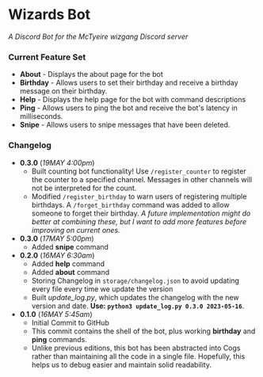 # Wizards Bot
*A Discord Bot for the McTyeire wizgang Discord server*

### Current Feature Set
* **About** - Displays the about page for the bot
* **Birthday** - Allows users to set their birthday and receive a birthday message on their birthday.
* **Help** - Displays the help page for the bot with command descriptions
* **Ping** - Allows users to ping the bot and receive the bot's latency in milliseconds.
* **Snipe** - Allows users to snipe messages that have been deleted.

### Changelog
* **0.3.0** (*19MAY 4:00pm*)
  * Built counting bot functionality! Use `/register_counter` to register the counter to a specified channel.  Messages in other channels will not be interpreted for the count.
  * Modified `/register_birthday` to warn users of registering multiple birthdays.  A `/forget_birthday` command was added to allow someone to forget their birthday. *A future implementation might do better at combining these, but I want to add more features before improving on current ones.*
* **0.3.0** (*17MAY 5:00pm*)
  * Added **snipe** command
* **0.2.0** (*16MAY 6:30am*)
  * Added **help** command
  * Added **about** command
  * Storing Changelog in `storage/changelog.json` to avoid updating every file every time we update the version
  * Built *update_log.py*, which updates the changelog with the new version and date.  **Use: `python3 update_log.py 0.3.0 2023-05-16`**.
* **0.1.0** (*16MAY 5:45am*)
  * Initial Commit to GitHub
  * This commit contains the shell of the bot, plus working **birthday** and **ping** commands. 
  * Unlike previous editions, this bot has been abstracted into Cogs rather than maintaining all the code in a single file.  Hopefully, this helps us to debug easier and maintain solid readability.